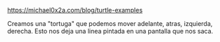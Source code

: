 https://michael0x2a.com/blog/turtle-examples

Creamos una "tortuga" que podemos mover adelante, atras, izquierda, derecha.
Esto nos deja una linea pintada en una pantalla que nos saca.
